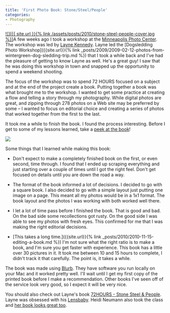 ```yaml
---
title: 'First Photo Book: Stone/Steel/People'
categories:
- Photography
---
```


[![]({{ site.url }}{% link /assets/posts/2010/stone-steel-people-cover.jpg %})](http://www.blurb.com/bookstore/detail/1813441)A few weeks ago I took a workshop at the [Minneapolis Photo Center](http://www.mplsphotocenter.com/). The workshop was led by [Layne Kennedy](http://www.laynekennedy.com/). Layne led the [Dogsledding Photo Workshop]({{site.url}}{% link _posts/2009/2009-02-12-photos-from-wintergreen-dog-sledding-trip.md %}) that I took a while back and I've had the pleasure of getting to know Layne as well. He's a great guy! I saw that he was doing this workshop in town and snapped up the opportunity to spend a weekend shooting.

The focus of the workshop was to spend 72 HOURS focused on a subject and at the end of the project create a book. Putting together a book was what brought me to the workshop. I wanted to get some practice at creating a flow and telling a story through my photography. While digital photos are great, and zipping through 278 photos on a Web site may be preferred by some – I wanted to focus on editorial choice and creating a series of photos that worked together from the first to the last.

It took me a while to finish the book. I found the process interesting. Before I get to some of my lessons learned, take a [peek at the book](http://www.blurb.com/bookstore/detail/1813441)!

[![](http://bookshow.blurb.com/bookshow/cache/P2514909/md/wcover_2.png)](http://www.blurb.com/books/preview/1813441?ce=blurb_ew&utm_source=widget)

Some things that I learned while making this book:



  * Don't expect to make a completely finished book on the first, or even second, time through. I found that I ended up scraping everything and just starting over a couple of times until I got the right feel. Don't get focused on details until you are down the road a way.


  * The format of the book informed a lot of decisions. I decided to go with a square book. I also decided to go with a simple layout just putting one image on a page. This meant all my photos would be in a 1x1 format. The book layout and the photos I was working with both worked well there.


  * I let a lot of time pass before I finished the book. That is good and bad. On the bad side some recollections got rusty. On the good side I was able to see my photos with fresh eyes. This confirmed for me that I was making the right editorial decisions.


  * [This takes a long time.]({{site.url}}{% link _posts/2010/2010-11-15-editing-a-book.md %}) I'm not sure what the right ratio is to make a book, and I'm sure you get faster with experience. This book has a little over 30 pictures in it. It took me between 10 and 15 hours to complete, I didn't track it that carefully. The point is, it takes a while.

The book was made using [Blurb](http://www.blurb.com/). They have software you run locally on your Mac and it worked pretty well. I'll wait until I get my first copy of the printed book before I make a recommendation. Other books I've seen off of the service look very good, so I expect it will be very nice.

You should also check out Layne's book [72HOURS - Stone Steel & People](http://www.blurb.com/bookstore/detail/1679788). Layne was obsessed with his [Lensbaby](http://www.lensbaby.com/). Heidi Neumann also took the class and [her book looks great too](http://www.blurb.com/bookstore/detail/1709624).
